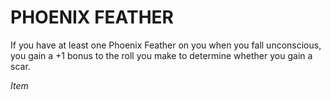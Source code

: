 ﻿---
tags:
  - Item
name: 'PHOENIX FEATHER'
description: 'If you have at least one Phoenix Feather on you when you fall unconscious, you gain a +1 bonus to the roll you make to determine whether you gain a scar.'
---

# PHOENIX FEATHER

If you have at least one Phoenix Feather on you when you fall unconscious, you gain a +1 bonus to the roll you make to determine whether you gain a scar.

*Item*
